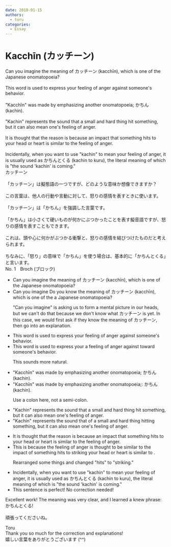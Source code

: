 ```yaml
---
date: 2018-01-15
authors:
  - toru
categories:
  - Essay
---
```


<h1 id="subject_show">Kacchīn (カッチーン)</h1>
<div class="date" hidden>Jan 15, 2018 13:33</div>
<div id="post"><div id="body_show_ori">
Can you imagine the meaning of カッチーン (kacchīn), which is one of the Japanese onomatopoeia?<br/><br/>This word is used to express your feeling of anger against someone's behavior.<br/><br/>"Kacchīn" was made by emphasizing another onomatopoeia; かちん (kachin).<br/><br/>"Kachin" represents the sound that a small and hard thing hit something, but it can also mean one's feeling of anger.<br/><br/>It is thought that the reason is because an impact that something hits to your head or heart is similar to the feeling of anger.<br/><br/>Incidentally, when you want to use "kachin" to mean your feeling of anger,  it is usually used as かちんとくる (kachin to kuru), the literal meaning of which is "the sound 'kachin' is coming."  
</div></div>

<!-- more -->

<div id="post_ja"><div id="body_show_mo">
カッチーン<br/><br/>「カッチーン」は擬態語の一つですが、どのような意味か想像できますか？<br/><br/>この言葉は、他人の行動や言動に対して、怒りの感情を表すときに使います。<br/><br/>「カッチーン」は「かちん」を強調した言葉です。<br/><br/>「かちん」は小さくて硬いものが何かにぶつかったことを表す擬音語ですが、怒りの感情を表すこともできます。<br/><br/>これは、頭や心に何かがぶつかる衝撃と、怒りの感情を結びつけたものだと考えられます。<br/><br/>ちなみに、「怒り」の意味で「かちん」を使う場合は、基本的に「かちんとくる」と言います。
</div></div>
<div id="block"><div class="first_name"> No. 1　<span class="just_name">Broch (ブロック)</span></div><div id="block2">
<ul class="correction_field">
<li class="incorrect">Can you imagine the meaning of カッチーン (kacchīn), which is one of the Japanese onomatopoeia?</li>
<li class="corrected correct">
<span class="f_red"><span class="sline">Can you imagine</span></span> <span class="f_blue">Do you know</span> the meaning of カッチーン (kacchīn), which is <span class="f_red"><span class="sline">one of the</span></span> <span class="f_blue">a </span>Japanese onomatopoeia?
<p class="correction_comment">"Can you imagine" is asking us to form a mental picture in our heads, but we can't do that because we don't know what カッチーン is yet.  In this case, we would first ask if they know the meaning of カッチーン, then go into an explanation.</p>
</li>
</ul>
<ul class="correction_field">
<li class="incorrect">This word is used to express your feeling of anger against someone's behavior.</li>
<li class="corrected correct">
This word is used to express <span class="f_red"><span class="sline">your</span></span> <span class="f_blue">a</span> feeling of anger <span class="f_red"><span class="sline">against</span></span> <span class="f_blue">toward</span> someone's behavior.
<p class="correction_comment">This sounds more natural.</p>
</li>
</ul>
<ul class="correction_field">
<li class="incorrect">"Kacchīn" was made by emphasizing another onomatopoeia; かちん (kachin).</li>
<li class="corrected correct">
"Kacchīn" was made by emphasizing another onomatopoeia<span class="f_red"><span class="sline">;</span></span><span class="f_blue"><span class="f_bold">:</span></span> かちん (kachin).
<p class="correction_comment">Use a colon here, not a semi-colon.</p>
</li>
</ul>
<ul class="correction_field">
<li class="incorrect">"Kachin" represents the sound that a small and hard thing hit something, but it can also mean one's feeling of anger.</li>
<li class="corrected correct">
"Kachin" represents the sound <span class="f_red"><span class="sline">that</span></span> <span class="f_blue">of</span> a small and hard thing hit<span class="f_blue">ting</span> something, but it can also mean one's feeling of anger.
</li>
</ul>
<ul class="correction_field">
<li class="incorrect">It is thought that the reason is because an impact that something hits to your head or heart is similar to the feeling of anger.</li>
<li class="corrected correct">
This is because the feeling of anger is thought to be similar to the impact of<span class="f_blue"> </span>something <span class="f_red"><span class="sline">hits to</span></span> <span class="f_blue">striking</span> your head or heart<span class="sline"><span class="f_red"> is similar to </span></span>.
<p class="correction_comment">Rearranged some things and changed "hits" to "striking."</p>
</li>
</ul>
<ul class="correction_field">
<li class="incorrect">Incidentally, when you want to use "kachin" to mean your feeling of anger,  it is usually used as かちんとくる (kachin to kuru), the literal meaning of which is "the sound 'kachin' is coming."  </li>
<li class="corrected perfect">This sentence is perfect! No correction needed!</li>
</ul>
<p class="comment_small">
 Excellent work!  The meaning was very clear, and I learned a knew phrase: かちんとくる!
 <br/>
 <br/>
 頑張ってくださいね。
</p>

</div><div class="name"><span class="just_name">Toru</span><br>
Thank you so much for the correction and explanations!<br/>嬉しい言葉をありがとうございます (^^)
</div>
</div>
